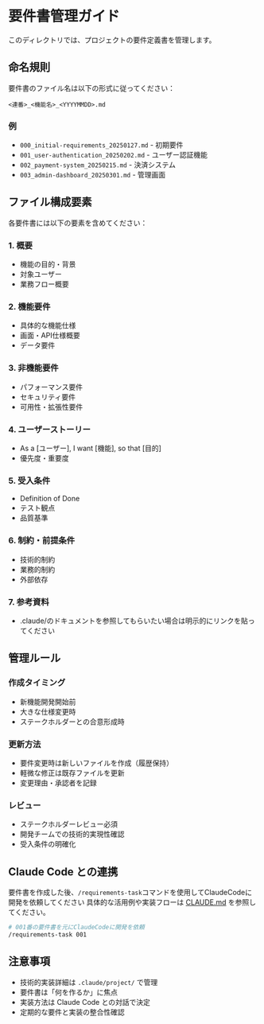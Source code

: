 # 要件書管理ガイド

このディレクトリでは、プロジェクトの要件定義書を管理します。

## 命名規則

要件書のファイル名は以下の形式に従ってください：

```
<連番>_<機能名>_<YYYYMMDD>.md
```

### 例

- `000_initial-requirements_20250127.md` - 初期要件
- `001_user-authentication_20250202.md` - ユーザー認証機能
- `002_payment-system_20250215.md` - 決済システム
- `003_admin-dashboard_20250301.md` - 管理画面

## ファイル構成要素

各要件書には以下の要素を含めてください：

### 1. 概要

- 機能の目的・背景
- 対象ユーザー
- 業務フロー概要

### 2. 機能要件

- 具体的な機能仕様
- 画面・API仕様概要
- データ要件

### 3. 非機能要件

- パフォーマンス要件
- セキュリティ要件
- 可用性・拡張性要件

### 4. ユーザーストーリー

- As a [ユーザー], I want [機能], so that [目的]
- 優先度・重要度

### 5. 受入条件

- Definition of Done
- テスト観点
- 品質基準

### 6. 制約・前提条件

- 技術的制約
- 業務的制約
- 外部依存

### 7. 参考資料

- .claude/のドキュメントを参照してもらいたい場合は明示的にリンクを貼ってください

## 管理ルール

### 作成タイミング

- 新機能開発開始前
- 大きな仕様変更時
- ステークホルダーとの合意形成時

### 更新方法

- 要件変更時は新しいファイルを作成（履歴保持）
- 軽微な修正は既存ファイルを更新
- 変更理由・承認者を記録

### レビュー

- ステークホルダーレビュー必須
- 開発チームでの技術的実現性確認
- 受入条件の明確化

## Claude Code との連携

要件書を作成した後、`/requirements-task`コマンドを使用してClaudeCodeに開発を依頼してください
具体的な活用例や実装フローは [CLAUDE.md](../../CLAUDE.md#要件ベース開発) を参照してください。

```bash
# 001番の要件書を元にClaudeCodeに開発を依頼
/requirements-task 001
```

## 注意事項

- 技術的実装詳細は `.claude/project/` で管理
- 要件書は「何を作るか」に焦点
- 実装方法は Claude Code との対話で決定
- 定期的な要件と実装の整合性確認

